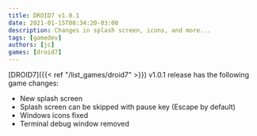 ```yaml
---
title: DROID7 v1.0.1
date: 2021-01-15T08:34:20-03:00
description: Changes in splash screen, icons, and more...
tags: [gamedev]
authors: [jc]
games: [droid7]
---
```


[DROID7]({{< ref "/list_games/droid7" >}}) v1.0.1 release has the following game changes:

-   New splash screen
-   Splash screen can be skipped with pause key (Escape by default)
-   Windows icons fixed
-   Terminal debug window removed
